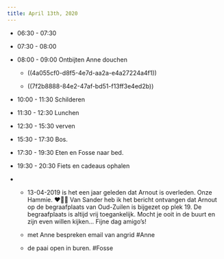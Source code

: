 ```yaml
---
title: April 13th, 2020
---
```


- 06:30 - 07:30

- 07:30 - 08:00 

- 08:00 - 09:00 Ontbijten Anne douchen 
	 - ((4a055cf0-d8f5-4e7d-aa2a-e4a27224a4f1))

	 - ((7f2b8888-84e2-47af-bd51-f13ff3e4ed2b))

- 10:00 - 11:30  Schilderen 

- 11:30 - 12:30 Lunchen

- 12:30 - 15:30 verven

- 15:30 - 17:30 Bos.

- 17:30 - 19:30 Eten en Fosse naar bed.

- 19:30 - 20:30 Fiets en cadeaus ophalen 

- 
	 - 13-04-2019 is het een jaar geleden dat Arnout is overleden. Onze Hammie. ❤️🙏🏽 Van Sander heb ik het bericht ontvangen dat Arnout op de begraafplaats van Oud-Zuilen is bijgezet op plek 19. De begraafplaats is altijd vrij toegankelijk. Mocht je ooit in de buurt en zijn even willen kijken... Fijne dag amigo’s!

	 - met Anne bespreken email van angrid #Anne

	 - de paai open in buren. #Fosse
